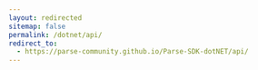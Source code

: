 ```yaml
---
layout: redirected
sitemap: false
permalink: /dotnet/api/
redirect_to:
  - https://parse-community.github.io/Parse-SDK-dotNET/api/
---
```

